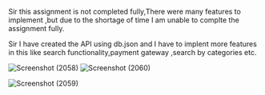 

Sir this assignment is not completed fully,There were many features to implement ,but due to the shortage of time I am unable to complte the assignment fully.

Sir I have created the API using db.json and I have to implent more features in this like search functionality,payment gateway ,search by categories etc.


![Screenshot (2058)](https://github.com/Uzerkhan786/Taxn.fi-assignment/assets/90555457/3449abbe-0ebe-43d1-adfb-1c7e49c5f69a)
![Screenshot (2060)](https://github.com/Uzerkhan786/Taxn.fi-assignment/assets/90555457/91e90bee-3d8f-4efa-ae9c-682e792daefa)


![Screenshot (2059)](https://github.com/Uzerkhan786/Taxn.fi-assignment/assets/90555457/16534498-c4a3-43c3-a11c-13c5510b4918)

